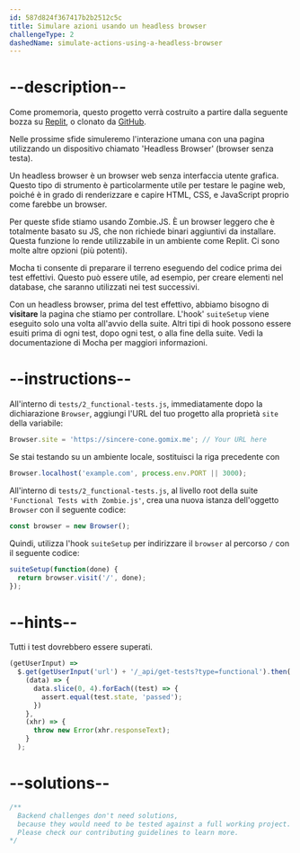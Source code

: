 ```yaml
---
id: 587d824f367417b2b2512c5c
title: Simulare azioni usando un headless browser
challengeType: 2
dashedName: simulate-actions-using-a-headless-browser
---
```


# --description--

Come promemoria, questo progetto verrà costruito a partire dalla seguente bozza su [Replit](https://replit.com/github/freeCodeCamp/boilerplate-mochachai), o clonato da [GitHub](https://github.com/freeCodeCamp/boilerplate-mochachai/).

Nelle prossime sfide simuleremo l'interazione umana con una pagina utilizzando un dispositivo chiamato 'Headless Browser' (browser senza testa).

Un headless browser è un browser web senza interfaccia utente grafica. Questo tipo di strumento è particolarmente utile per testare le pagine web, poiché è in grado di renderizzare e capire HTML, CSS, e JavaScript proprio come farebbe un browser.

Per queste sfide stiamo usando Zombie.JS. È un browser leggero che è totalmente basato su JS, che non richiede binari aggiuntivi da installare. Questa funzione lo rende utilizzabile in un ambiente come Replit. Ci sono molte altre opzioni (più potenti).

Mocha ti consente di preparare il terreno eseguendo del codice prima dei test effettivi. Questo può essere utile, ad esempio, per creare elementi nel database, che saranno utilizzati nei test successivi.

Con un headless browser, prima del test effettivo, abbiamo bisogno di **visitare** la pagina che stiamo per controllare. L'hook' `suiteSetup` viene eseguito solo una volta all'avvio della suite. Altri tipi di hook possono essere esuiti prima di ogni test, dopo ogni test, o alla fine della suite. Vedi la documentazione di Mocha per maggiori informazioni.

# --instructions--

All'interno di `tests/2_functional-tests.js`, immediatamente dopo la dichiarazione `Browser`, aggiungi l'URL del tuo progetto alla proprietà `site` della variabile:

```js
Browser.site = 'https://sincere-cone.gomix.me'; // Your URL here
```

Se stai testando su un ambiente locale, sostituisci la riga precedente con

```js
Browser.localhost('example.com', process.env.PORT || 3000);
```

All'interno di `tests/2_functional-tests.js`, al livello root della suite `'Functional Tests with Zombie.js'`, crea una nuova istanza dell'oggetto `Browser` con il seguente codice:

```js
const browser = new Browser();
```

Quindi, utilizza l'hook `suiteSetup` per indirizzare il `browser` al percorso `/` con il seguente codice:

```js
suiteSetup(function(done) {
  return browser.visit('/', done);
});
```

# --hints--

Tutti i test dovrebbero essere superati.

```js
(getUserInput) =>
  $.get(getUserInput('url') + '/_api/get-tests?type=functional').then(
    (data) => {
      data.slice(0, 4).forEach((test) => {
        assert.equal(test.state, 'passed');
      })
    },
    (xhr) => {
      throw new Error(xhr.responseText);
    }
  );
```

# --solutions--

```js
/**
  Backend challenges don't need solutions, 
  because they would need to be tested against a full working project. 
  Please check our contributing guidelines to learn more.
*/
```
